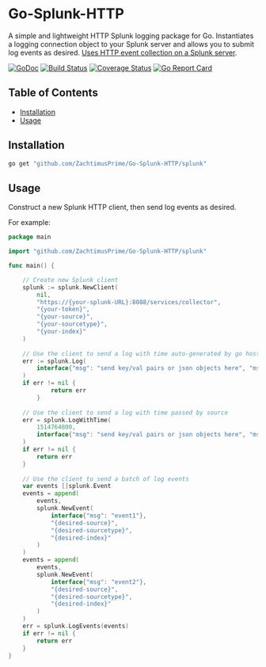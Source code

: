 # Go-Splunk-HTTP
A simple and lightweight HTTP Splunk logging package for Go. Instantiates a logging connection object to your Splunk server and allows you to submit log events as desired. [Uses HTTP event collection on a Splunk server](http://docs.splunk.com/Documentation/Splunk/latest/Data/UsetheHTTPEventCollector).

[![GoDoc](https://godoc.org/github.com/ZachtimusPrime/Go-Splunk-HTTP/splunk?status.svg)](https://godoc.org/github.com/ZachtimusPrime/Go-Splunk-HTTP/splunk)
[![Build Status](https://travis-ci.org/ZachtimusPrime/Go-Splunk-HTTP.svg?branch=master)](https://travis-ci.org/ZachtimusPrime/Go-Splunk-HTTP) 
[![Coverage Status](https://coveralls.io/repos/github/ZachtimusPrime/Go-Splunk-HTTP/badge.svg?branch=master)](https://coveralls.io/github/ZachtimusPrime/Go-Splunk-HTTP?branch=master)
[![Go Report Card](https://goreportcard.com/badge/github.com/ZachtimusPrime/Go-Splunk-HTTP)](https://goreportcard.com/report/github.com/ZachtimusPrime/Go-Splunk-HTTP) 

## Table of Contents ##

* [Installation](#installation)
* [Usage](#usage)

## Installation ##

```bash
go get "github.com/ZachtimusPrime/Go-Splunk-HTTP/splunk"
```

## Usage ##

Construct a new Splunk HTTP client, then send log events as desired. 

For example:

```go
package main

import "github.com/ZachtimusPrime/Go-Splunk-HTTP/splunk"

func main() {

	// Create new Splunk client
	splunk := splunk.NewClient(
		nil,
		"https://{your-splunk-URL}:8088/services/collector",
		"{your-token}",
		"{your-source}",
		"{your-sourcetype}",
		"{your-index}"
	)
		
	// Use the client to send a log with time auto-generated by go host [ time.Now().Unix() ]
	err := splunk.Log(
		interface{"msg": "send key/val pairs or json objects here", "msg2": "anything that is useful to you in the log event"}
	)
	if err != nil {
        	return err
        }
	
	// Use the client to send a log with time passed by source
	err = splunk.LogWithTime(
		1514764800,
		interface{"msg": "send key/val pairs or json objects here", "msg2": "anything that is useful to you in the log event"}
	)
	if err != nil {
		return err
	}
	
	// Use the client to send a batch of log events
	var events []splunk.Event
	events = append(
		events,
		splunk.NewEvent(
			interface{"msg": "event1"},
			"{desired-source}",
			"{desired-sourcetype}",
			"{desired-index}"
		)
	)
	events = append(
		events,
		splunk.NewEvent(
			interface{"msg": "event2"},
			"{desired-source}",
			"{desired-sourcetype}",
			"{desired-index}"
		)
	)
	err = splunk.LogEvents(events)
	if err != nil {
		return err
	}
}

```
